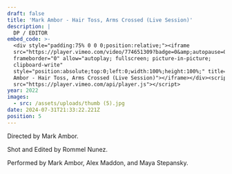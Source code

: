 ```yaml
---
draft: false
title: 'Mark Ambor - Hair Toss, Arms Crossed (Live Session)'
description: |
  DP / EDITOR
embed_code: >-
  <div style="padding:75% 0 0 0;position:relative;"><iframe
  src="https://player.vimeo.com/video/774651309?badge=0&amp;autopause=0&amp;player_id=0&amp;app_id=58479"
  frameborder="0" allow="autoplay; fullscreen; picture-in-picture;
  clipboard-write"
  style="position:absolute;top:0;left:0;width:100%;height:100%;" title="Mark
  Ambor - Hair Toss, Arms Crossed (Live Session)"></iframe></div><script
  src="https://player.vimeo.com/api/player.js"></script>
year: 2022
images:
  - src: /assets/uploads/thumb (5).jpg
date: 2024-07-31T21:33:22.221Z
position: 5
---
```


Directed by Mark Ambor.

Shot and Edited by Rommel Nunez.

Performed by Mark Ambor, Alex Maddon, and Maya Stepansky.
